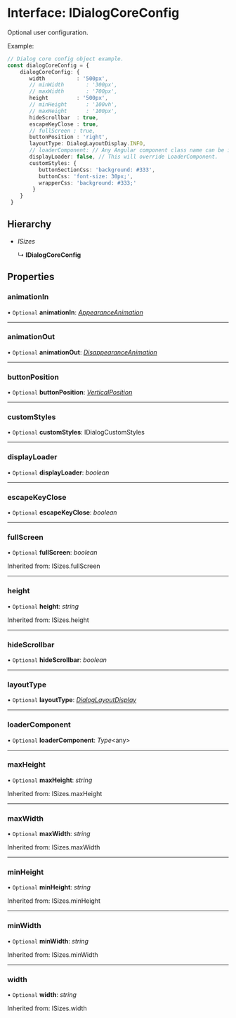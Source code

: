 # Interface: IDialogCoreConfig

Optional user configuration.

Example:
```typescript
// Dialog core config object example.
const dialogCoreConfig = {
    dialogCoreConfig: {
       width          : '500px',
       // minWidth       : '300px',
       // maxWidth       : '700px',
       height         : '500px',
       // minHeight      : '100vh',
       // maxHeight      : '100px',
       hideScrollbar  : true,
       escapeKeyClose : true,
       // fullScreen : true,
       buttonPosition : 'right',
       layoutType: DialogLayoutDisplay.INFO,
       // loaderComponent: // Any Angular component class name can be included as a loader.
       displayLoader: false, // This will override LoaderComponent.
       customStyles: {
          buttonSectionCss: 'background: #333',
          buttonCss: 'font-size: 30px;',
          wrapperCss: 'background: #333;'
        }
    }
 }
```

## Hierarchy

* *ISizes*

  ↳ **IDialogCoreConfig**

## Properties

### animationIn

• `Optional` **animationIn**: [*AppearanceAnimation*](#/documentation/Enum:%20AppearanceAnimation)

___

### animationOut

• `Optional` **animationOut**: [*DisappearanceAnimation*](#/documentation/Enum:%20DisappearanceAnimation)

___

### buttonPosition

• `Optional` **buttonPosition**: [*VerticalPosition*](#/documentation/Home#verticalposition)

___

### customStyles

• `Optional` **customStyles**: IDialogCustomStyles

___

### displayLoader

• `Optional` **displayLoader**: *boolean*

___

### escapeKeyClose

• `Optional` **escapeKeyClose**: *boolean*

___

### fullScreen

• `Optional` **fullScreen**: *boolean*

Inherited from: ISizes.fullScreen

___

### height

• `Optional` **height**: *string*

Inherited from: ISizes.height

___

### hideScrollbar

• `Optional` **hideScrollbar**: *boolean*

___

### layoutType

• `Optional` **layoutType**: [*DialogLayoutDisplay*](#/documentation/Enum:%20DialogLayoutDisplay)

___

### loaderComponent

• `Optional` **loaderComponent**: *Type*<any\>

___

### maxHeight

• `Optional` **maxHeight**: *string*

Inherited from: ISizes.maxHeight

___

### maxWidth

• `Optional` **maxWidth**: *string*

Inherited from: ISizes.maxWidth

___

### minHeight

• `Optional` **minHeight**: *string*

Inherited from: ISizes.minHeight

___

### minWidth

• `Optional` **minWidth**: *string*

Inherited from: ISizes.minWidth

___

### width

• `Optional` **width**: *string*

Inherited from: ISizes.width
